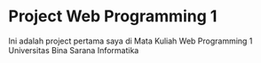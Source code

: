 # Project Web Programming 1

<p>Ini adalah project pertama saya di Mata Kuliah Web Programming 1 Universitas Bina Sarana Informatika</p>
